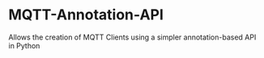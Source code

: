 # MQTT-Annotation-API
Allows the creation of MQTT Clients using a simpler annotation-based API in Python
